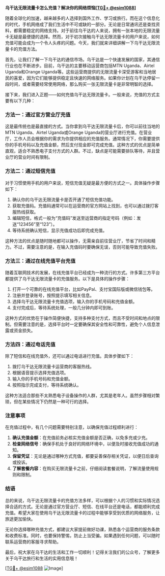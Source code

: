**乌干达无限流量卡怎么充值？解决你的网络烦恼[[TG💪+ @esim1088](https://t.me/s/esim1088)]**

随着全球化的加速，越来越多的人选择到国外工作、学习或旅行。而在这个信息化的时代，手机网络成了我们生活中不可或缺的一部分。无论是日常通讯还是查找资料，都需要稳定的网络支持。对于前往乌干达的人来说，拥有一张本地的无限流量卡无疑是最便捷的选择。然而，对于初次接触乌干达无限流量卡的用户来说，如何充值可能会成为一个令人头疼的问题。今天，我们就来详细讲解一下乌干达无限流量卡的充值方法。

首先，让我们了解一下乌干达的通信市场。乌干达是一个快速发展的国家，其通信行业也在不断进步。目前，乌干达的主要移动运营商包括MTN Uganda、Airtel Uganda和Orange Uganda等。这些运营商提供的无限流量卡深受游客和当地居民的喜爱，因为它们能够提供稳定且快速的网络服务。如果你计划在乌干达停留一段时间，或者需要经常使用网络，那么购买一张无限流量卡是非常明智的选择。

接下来，我们进入正题——如何充值乌干达无限流量卡。一般来说，充值的方式主要有以下几种：

### 方法一：通过官方营业厅充值

这是最传统也是最直接的方式。当你拿到乌干达无限流量卡后，你可以前往当地的MTN Uganda、Airtel Uganda或Orange Uganda的营业厅进行充值。在营业厅，工作人员会根据你的需求为你提供相应的充值服务。通常情况下，你需要提供你的手机号码以及充值金额，然后支付现金即可完成充值。这种方式的优点是简单直观，适合不熟悉电子支付方式的人群。不过，缺点是可能需要排队等待，并且营业厅的营业时间有限制。

### 方法二：通过短信充值

对于习惯使用手机的用户来说，短信充值无疑是最方便的方式之一。具体操作步骤如下：
1. 确认你的乌干达无限流量卡是否开通了短信充值功能。
2. 获取充值码。充值码通常可以在运营商的官方网站上找到，也可以通过拨打客服热线获取。
3. 编辑短信，格式一般为“充值码”发送至运营商的指定号码（例如：发送“123456”至“123”）。
4. 等待系统确认短信，显示充值成功后即完成充值。

这种方法的优点是随时随地都可以操作，无需亲自前往营业厅，节省了时间和精力。不过，需要注意的是，在输入充值码时要确保无误，否则可能导致充值失败。

### 方法三：通过在线充值平台充值

随着互联网技术的发展，在线充值平台已经成为一种流行的方式。许多第三方平台都提供了乌干达无限流量卡的充值服务。以下是具体的操作步骤：
1. 打开一个可靠的在线充值平台，比如PayPal、支付宝国际版或微信钱包等。
2. 注册并登录账号，按照提示填写相关信息。
3. 选择乌干达无限流量卡充值选项，输入你的手机号码和充值金额。
4. 支付完成后，等待系统处理，一般几分钟内即可到账。

这种方式的优势在于操作简便快捷，支持多种支付方式，而且不受时间和地点的限制。但需要注意的是，选择平台时一定要确保其安全性和可靠性，避免个人信息泄露或资金损失。

### 方法四：通过电话充值

除了短信和在线充值外，还可以通过电话进行充值。具体步骤如下：
1. 拨打乌干达无限流量卡运营商的客服热线。
2. 根据语音提示选择充值选项。
3. 输入你的手机号码和充值金额。
4. 按照指示完成支付，等待系统确认。

这种方法适合那些不太熟悉电子设备操作的人群，尤其是老年人。虽然步骤相对繁琐，但在某些情况下仍然是一种可行的选择。

### 注意事项

在充值过程中，有几个问题需要特别注意，以确保充值过程顺利进行：
1. **确认充值金额**：在充值前务必核实充值金额是否正确，以免多充或少充。
2. **检查网络信号**：确保手机处于良好的网络环境中，以便及时接收充值成功的通知。
3. **保留凭证**：无论是通过哪种方式充值，都要妥善保存相关凭证，以便日后查询或投诉。
4. **了解套餐内容**：在购买无限流量卡之前，仔细阅读套餐说明，了解流量使用规则和限制。

### 结语

总的来说，乌干达无限流量卡的充值方法多样，可以根据个人的习惯和实际情况选择合适的方式。无论是通过官方营业厅、短信、在线平台还是电话，都能顺利完成充值。希望大家在使用乌干达无限流量卡的过程中能够享受到优质的网络服务，让旅途更加愉快。

无论你选择哪种充值方式，都建议大家提前做好功课，熟悉各个运营商的服务条款和收费标准。同时，也要保持警惕，防止上当受骗。如果遇到任何问题，可以随时联系运营商的客服寻求帮助。

最后，祝大家在乌干达的生活和工作一切顺利！记得关注我们的公众号，了解更多关于乌干达旅行和生活的实用信息哦！

[[TG💪+ @esim1088](https://t.me/s/esim1088) ![Image](https://i.postimg.cc/4NQfJmqS/Snipaste-2025-05-13-00-14-12.png)]